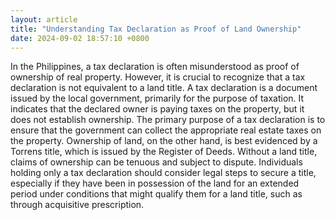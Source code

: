 ```yaml
---
layout: article
title: "Understanding Tax Declaration as Proof of Land Ownership"
date: 2024-09-02 18:57:10 +0800
---
```


<p>In the Philippines, a tax declaration is often misunderstood as proof of ownership of real property. However, it is crucial to recognize that a tax declaration is not equivalent to a land title. A tax declaration is a document issued by the local government, primarily for the purpose of taxation. It indicates that the declared owner is paying taxes on the property, but it does not establish ownership. The primary purpose of a tax declaration is to ensure that the government can collect the appropriate real estate taxes on the property. Ownership of land, on the other hand, is best evidenced by a Torrens title, which is issued by the Register of Deeds. Without a land title, claims of ownership can be tenuous and subject to dispute. Individuals holding only a tax declaration should consider legal steps to secure a title, especially if they have been in possession of the land for an extended period under conditions that might qualify them for a land title, such as through acquisitive prescription.</p>